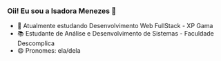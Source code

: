 ### Oii! Eu sou a Isadora Menezes 👋

- 🔭 Atualmente estudando Desenvolvimento Web FullStack - XP Gama
- 📚 Estudante de Análise e Desenvolvimento de Sistemas - Faculdade Descomplica
- 😄 Pronomes: ela/dela
